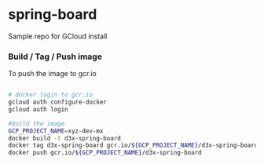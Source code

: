 # spring-board
Sample repo for GCloud install


### Build / Tag / Push image

To push the image to gcr.io


```bash

# docker login to gcr.io
gcloud auth configure-docker
gcloud auth login

#build the image
GCP_PROJECT_NAME=xyz-dev-mx
docker build -t d3x-spring-board
docker tag d3x-spring-board gcr.io/${GCP_PROJECT_NAME}/d3x-spring-board
docker push gcr.io/${GCP_PROJECT_NAME}/d3x-spring-board

```
